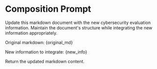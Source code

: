 # Composition Prompt

Update this markdown document with the new cybersecurity evaluation information.
Maintain the document's structure while integrating the new information appropriately.

Original markdown:
{original_md}

New information to integrate:
{new_info}

Return the updated markdown content.
